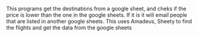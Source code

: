 This programs get the destinations from a google sheet, and cheks if the price is lower than the one in 
the google sheets. If it is it will email people that are listed in another google sheets. This uses 
Amadeus, Sheety to find the flights and get the data from the google sheets
